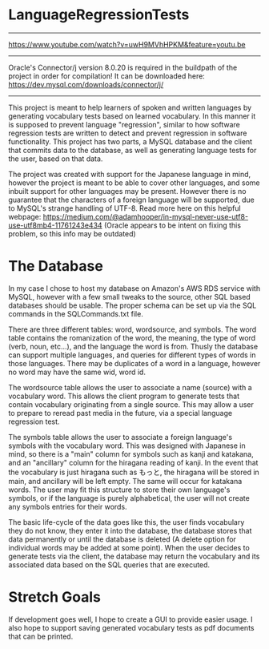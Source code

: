 # LanguageRegressionTests
*********************
https://www.youtube.com/watch?v=uwH9MVhHPKM&feature=youtu.be
*********************
Oracle's Connector/j version 8.0.20 is required in the buildpath of the project in order for compilation!
It can be downloaded here: https://dev.mysql.com/downloads/connector/j/
*********************
This project is meant to help learners of spoken and written languages by generating vocabulary tests based on learned vocabulary. In this manner it is supposed to prevent language "regression", similar to how software regression tests are written to detect and prevent regression in software functionality.
This project has two parts, a MySQL database and the client that commits data to the database, as well as generating language tests for the user, based on that data.

The project was created with support for the Japanese language in mind, however the project is meant to be able to cover other languages, and some inbuilt support for other languages may be present. However there is no guarantee that the characters of a foreign language will be supported, due to MySQL's strange handling of UTF-8. Read more here on this helpful webpage: https://medium.com/@adamhooper/in-mysql-never-use-utf8-use-utf8mb4-11761243e434 (Oracle appears to be intent on fixing this problem, so this info may be outdated)

# The Database
In my case I chose to host my database on Amazon's AWS RDS service with MySQL, however with a few small tweaks to the source, other SQL based databases should be usable. The proper schema can be set up via the SQL commands in the SQLCommands.txt file.

There are three different tables: word, wordsource, and symbols. The word table contains the romanization of the word, the meaning, the type of word (verb, noun, etc...), and the language the word is from. Thusly the database can support multiple languages, and queries for different types of words in those languages. There may be duplicates of a word in a language, however no word may have the same wid, word id.

The wordsource table allows the user to associate a name (source) with a vocabulary word. This allows the client program to generate tests that contain vocabulary originating from a single source. This may allow a user to prepare to reread past media in the future, via a special language regression test.

The symbols table allows the user to associate a foreign language's symbols with the vocabulary word. This was designed with Japanese in mind, so there is a "main" column for symbols such as kanji and katakana, and an "ancillary" column for the hiragana reading of kanji. In the event that the vocabulary is just hiragana such as もっと, the hiragana will be stored in main, and ancillary will be left empty. The same will occur for katakana words. The user may fit this structure to store their own language's symbols, or if the language is purely alphabetical, the user will not create any symbols entries for their words.

The basic life-cycle of the data goes like this, the user finds vocabulary they do not know, they enter it into the database, the database stores that data permanently or until the database is deleted (A delete option for individual words may be added at some point). When the user decides to generate tests via the client, the database may return the vocabulary and its associated data based on the SQL queries that are executed.

# Stretch Goals
If development goes well, I hope to create a GUI to provide easier usage. I also hope to support saving generated vocabulary tests as pdf documents that can be printed.
